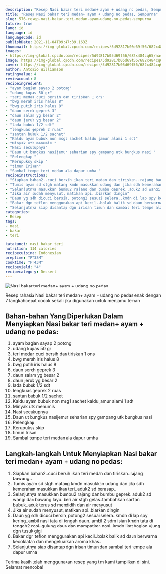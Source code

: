 ```yaml
---
description: "Resep Nasi bakar teri medan+ ayam + udang no pedas, Sempurna"
title: "Resep Nasi bakar teri medan+ ayam + udang no pedas, Sempurna"
slug: 576-resep-nasi-bakar-teri-medan-ayam-udang-no-pedas-sempurna
future: true
lang: id
language: id
languageCode: id
publishDate: 2021-11-04T09:47:39.163Z 
thumbnail: https://img-global.cpcdn.com/recipes/5d92817b05d69f56/682x484cq65/nasi-bakar-teri-medan-ayam-udang-no-pedas-foto-resep-utama.png
images:
- https://img-global.cpcdn.com/recipes/5d92817b05d69f56/682x484cq65/nasi-bakar-teri-medan-ayam-udang-no-pedas-foto-resep-utama.png
image: https://img-global.cpcdn.com/recipes/5d92817b05d69f56/682x484cq65/nasi-bakar-teri-medan-ayam-udang-no-pedas-foto-resep-utama.png
cover: https://img-global.cpcdn.com/recipes/5d92817b05d69f56/682x484cq65/nasi-bakar-teri-medan-ayam-udang-no-pedas-foto-resep-utama.png
author: Antonio Williamson
ratingvalue: 4
reviewcount: 8
recipeingredient:
- "ayam bagian sayap 2 potong"
- "udang kupas 50 gr"
- "teri medan cuci bersih dan tiriskan 1 ons"
- "bwg merah iris halus 8"
- "bwg putih iris halus 8"
- "daun sereh geprek 3"
- "daun salam yg besar 2"
- "daun jeruk yg besar 2"
- "lada bubuk 1/2 sdt"
- "lengkuas geprek 2 ruas"
- "santan bubuk 1/2 sachet"
- "Kaldu ayam bubuk non msg1 sachet kaldu jamur alami 1 sdt"
- "Minyak utk menumis "
- "Nasi secukupnya"
- "Daun ut bungkus nasijemur seharian spy gampang utk bungkus nasi "
- "Pelengkap "
- "Kerupuksy skip "
- "timun Irisan"
- "Sambal tempe teri medan ala dapur umha "
recipeinstructions:
- "Siapkan bahan2..cuci bersih ikan teri medan dan tiriskan..rajang bawang.."
- "Tumis ayam sd stgh matang kmdn masukkan udang dan jika sdh kemerahan masukkan ikan teri..aduk2 sd berasap.."
- "Selanjutnya masukkan bumbu2 rajang dan bumbu geprek..aduk2 sd wangi dan bawang layu..beri air stgh gelas..tambahkan santan bubuk..aduk terus sd mendidih dan air menyusut"
- "Jika air sudah menyusut, matikan api..biarkan dingin"
- "Daun yg sdh dicuci bersih, potong2 sesuai selera..kmdn di lap spy kering..ambil nasi tata di tengah daun..ambil 2 sdm isian kmdn tata di tengah2 nasi..gulung daun dan mampatkan nasi..kmdn ikat bagian ujung dgn tusuk gigi"
- "Bakar dgn teflon menggunakan api kecil..bolak balik sd daun berwarna kecoklatan dan mengeluarkan aroma khas.."
- "Selanjutnya siap disantap dgn irisan timun dan sambal teri tempe ala dapur umha"
categories:
- Resep
tags:
- nasi
- bakar
- teri

katakunci: nasi bakar teri 
nutrition: 134 calories
recipecuisine: Indonesian
preptime: "PT33M"
cooktime: "PT43M"
recipeyield: "4"
recipecategory: Dessert
---
```



![Nasi bakar teri medan+ ayam + udang no pedas](https://img-global.cpcdn.com/recipes/5d92817b05d69f56/682x484cq65/nasi-bakar-teri-medan-ayam-udang-no-pedas-foto-resep-utama.png)

Resep rahasia Nasi bakar teri medan+ ayam + udang no pedas  enak dengan 7 langkahcepat cocok sekali jika digunakan untuk menjamu teman

<!--inarticleads1-->

## Bahan-bahan Yang Diperlukan Dalam Menyiapkan Nasi bakar teri medan+ ayam + udang no pedas:

1. ayam bagian sayap 2 potong
1. udang kupas 50 gr
1. teri medan cuci bersih dan tiriskan 1 ons
1. bwg merah iris halus 8
1. bwg putih iris halus 8
1. daun sereh geprek 3
1. daun salam yg besar 2
1. daun jeruk yg besar 2
1. lada bubuk 1/2 sdt
1. lengkuas geprek 2 ruas
1. santan bubuk 1/2 sachet
1. Kaldu ayam bubuk non msg1 sachet kaldu jamur alami 1 sdt
1. Minyak utk menumis 
1. Nasi secukupnya
1. Daun ut bungkus nasijemur seharian spy gampang utk bungkus nasi 
1. Pelengkap 
1. Kerupuksy skip 
1. timun Irisan
1. Sambal tempe teri medan ala dapur umha 



<!--inarticleads2-->

## Langkah-langkah Untuk Menyiapkan Nasi bakar teri medan+ ayam + udang no pedas:

1. Siapkan bahan2..cuci bersih ikan teri medan dan tiriskan..rajang bawang..
1. Tumis ayam sd stgh matang kmdn masukkan udang dan jika sdh kemerahan masukkan ikan teri..aduk2 sd berasap..
1. Selanjutnya masukkan bumbu2 rajang dan bumbu geprek..aduk2 sd wangi dan bawang layu..beri air stgh gelas..tambahkan santan bubuk..aduk terus sd mendidih dan air menyusut
1. Jika air sudah menyusut, matikan api..biarkan dingin
1. Daun yg sdh dicuci bersih, potong2 sesuai selera..kmdn di lap spy kering..ambil nasi tata di tengah daun..ambil 2 sdm isian kmdn tata di tengah2 nasi..gulung daun dan mampatkan nasi..kmdn ikat bagian ujung dgn tusuk gigi
1. Bakar dgn teflon menggunakan api kecil..bolak balik sd daun berwarna kecoklatan dan mengeluarkan aroma khas..
1. Selanjutnya siap disantap dgn irisan timun dan sambal teri tempe ala dapur umha




Terima kasih telah menggunakan resep yang tim kami tampilkan di sini. Selamat mencoba!
